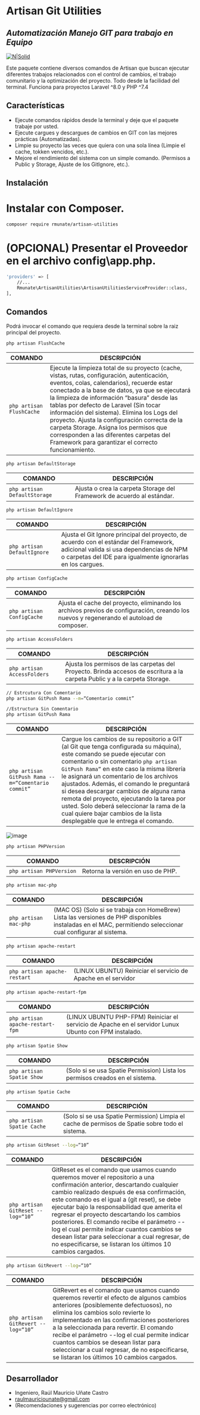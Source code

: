 # Artisan Git Utilities
## _Automatización Manejo GIT para trabajo en Equipo_

[![N|Solid](https://i.ibb.co/ZLzQTpm/Firma-Git-Hub.png)](#)

Este paquete contiene diversos comandos de Artisan que buscan ejecutar diferentes trabajos relacionados con el control de cambios, el trabajo comunitario y la optimización del proyecto. Todo desde la facilidad del terminal.
Funciona para proyectos Laravel ^8.0 y PHP ^7.4

## Características

-	Ejecute comandos rápidos desde la terminal y deje que el paquete trabaje por usted.
-	Ejecute cargues y descargues de cambios en GIT con las mejores prácticas (Automatizadas).
-	Limpie su proyecto las veces que quiera con una sola línea (Limpie el cache, tokken vencidos, etc.).
-	Mejore el rendimiento del sistema con un simple comando. (Permisos a Public y Storage, Ajuste de los GitIgnore, etc.).

## Instalación

# Instalar con Composer.
```sh
composer require rmunate/artisan-utilities
```

# (OPCIONAL) Presentar el Proveedor en el archivo config\app.php.

```sh
'providers' => [
	//...
	Rmunate\ArtisanUtilities\ArtisanUtilitiesServiceProvider::class,
],
```

## Comandos

Podrá invocar el comando que requiera desde la terminal sobre la raiz principal del proyecto.

```sh
php artisan FlushCache
```

| COMANDO | DESCRIPCIÓN |
| ----------- | ----------- |
| `php artisan FlushCache` | Ejecute la limpieza total de su proyecto (cache, vistas, rutas, configuración, autenticación, eventos, colas, calendarios), recuerde estar conectado a la base de datos, ya que se ejecutará la limpieza de información “basura” desde las tablas por defecto de Laravel (Sin tocar información del sistema). Elimina los Logs del proyecto. Ajusta la configuración correcta de la carpeta Storage. Asigna los permisos que corresponden a las diferentes carpetas del Framework para garantizar el correcto funcionamiento. |

```sh
php artisan DefaultStorage
```

| COMANDO | DESCRIPCIÓN |
| ----------- | ----------- |
| `php artisan DefaultStorage` | Ajusta o crea la carpeta Storage del Framework de acuerdo al estándar. |

```sh
php artisan DefaultIgnore
```

| COMANDO | DESCRIPCIÓN |
| ----------- | ----------- |
| `php artisan DefaultIgnore` | Ajusta el Git Ignore principal del proyecto, de acuerdo con el estándar del Framework, adicional valida si usa dependencias de NPM o carpetas del IDE para igualmente ignorarlas en los cargues. |

```sh
php artisan ConfigCache
```

| COMANDO | DESCRIPCIÓN |
| ----------- | ----------- |
| `php artisan ConfigCache` | Ajusta el cache del proyecto, eliminando los archivos previos de configuración, creando los nuevos y regenerando el autoload de composer. |

```sh
php artisan AccessFolders
```

| COMANDO | DESCRIPCIÓN |
| ----------- | ----------- |
| `php artisan AccessFolders` | Ajusta los permisos de las carpetas del Proyecto. Brinda accesos de escritura a la carpeta Public y a la carpeta Storage. |


```sh
// Estrcutura Con Comentario
php artisan GitPush Rama --m=“Comentario commit”

//Estructura Sin Comentario
php artisan GitPush Rama 
```

| COMANDO | DESCRIPCIÓN |
| ----------- | ----------- |
| `php artisan GitPush Rama --m=“Comentario commit”` | Cargue los cambios de su repositorio a GIT (al Git que tenga configurada su máquina), este comando se puede ejecutar con comentario o sin comentario `php artisan GitPush Rama”` en este caso la misma librería le asignará un comentario de los archivos ajustados.  Además, el comando le preguntará si desea descargar cambios de alguna rama remota del proyecto, ejecutando la tarea por usted. Solo deberá seleccionar la rama de la cual quiere bajar cambios de la lista desplegable que le entrega el comando. |
![image](https://user-images.githubusercontent.com/91748598/189487197-9054821b-8d2a-42fd-b9be-cf0b2a830779.png)

```sh
php artisan PHPVersion
```

| COMANDO | DESCRIPCIÓN |
| ----------- | ----------- |
| `php artisan PHPVersion` | Retorna la versión en uso de PHP. |

```sh
php artisan mac-php
```

| COMANDO | DESCRIPCIÓN |
| ----------- | ----------- |
| `php artisan mac-php` | (MAC OS) (Solo si se trabaja con HomeBrew) Lista las versiones de PHP disponibles instaladas en el MAC, permitiendo seleccionar cual configurar al sistema. |

```sh
php artisan apache-restart
```

| COMANDO | DESCRIPCIÓN |
| ----------- | ----------- |
| `php artisan apache-restart` | (LINUX UBUNTU) Reiniciar el servicio de Apache en el servidor |

```sh
php artisan apache-restart-fpm
```

| COMANDO | DESCRIPCIÓN |
| ----------- | ----------- |
| `php artisan apache-restart-fpm` | (LINUX UBUNTU PHP-FPM) Reiniciar el servicio de Apache en el servidor Lunux Ubunto con FPM instalado. |

```sh
php artisan Spatie Show
```

| COMANDO | DESCRIPCIÓN |
| ----------- | ----------- |
| `php artisan Spatie Show` | (Solo si se usa Spatie Permission) Lista los permisos creados en el sistema. |

```sh
php artisan Spatie Cache
```

| COMANDO | DESCRIPCIÓN |
| ----------- | ----------- |
| `php artisan Spatie Cache` | (Solo si se usa Spatie Permission) Limpia el cache de permisos de Spatie sobre todo el sistema. |

```sh
php artisan GitReset --log=“10”
```

| COMANDO | DESCRIPCIÓN |
| ----------- | ----------- |
| `php artisan GitReset --log=“10”` | GitReset es el comando que usamos cuando queremos mover el repositorio a una confirmación anterior, descartando cualquier cambio realizado después de esa confirmación, este comando es el igual a (git reset), se debe ejecutar bajo la responsabilidad que amerita el regresar el proyecto descartando los cambios posteriores. El comando recibe el parámetro --log el cual permite indicar cuantos cambios se desean listar para seleccionar a cual regresar, de no especificarse, se listaran los últimos 10 cambios cargados. |

```sh
php artisan GitRevert --log=“10”
```

| COMANDO | DESCRIPCIÓN |
| ----------- | ----------- |
| `php artisan GitRevert --log=“10”` | GitRevert es el comando que usamos cuando queremos revertir el efecto de algunos cambios anteriores (posiblemente defectuosos), no elimina los cambios solo revierte lo implementado en las confirmaciones posteriores a la seleccionada para revertir. El comando recibe el parámetro --log el cual permite indicar cuantos cambios se desean listar para seleccionar a cual regresar, de no especificarse, se listaran los últimos 10 cambios cargados. |

## Desarrollador

- Ingeniero, Raúl Mauricio Uñate Castro
- raulmauriciounate@gmail.com
- (Recomendaciones y sugerencias por correo electrónico)
